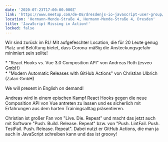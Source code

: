 ```yaml
---
date: '2020-07-23T17:00:00.000Z'
link: 'https://www.meetup.com/de-DE/dresdenjs-io-javascript-user-group/events/wwdfrqybckbmb/'
location: 'Hermann-Mende-Straße 4, Hermann-Mende-Straße 4, Dresden'
title: 'JavaScript Missing in Action!'
locked: false
---
```

Wir sind zurück im RL! Mit aufgefeschter Location, die für 20 Leute genug Platz und Belüftung bietet, dass Corona-mäßig die Ansteckungsgefahr minimiert sein sollte!

\* "React Hooks vs. Vue 3.0 Composition API" von Andreas Roth (esveo GmbH)  
\* "Modern Automatic Releases with GitHub Actions" von Christian Ulbrich (Zalari GmbH)

We will present in English on demand!

Andreas wird in einem epischen Kampf React Hooks gegen die neue Composition API von Vue antreten zu lassen und es sicherlich mit Erfahrungen aus dem harten Trainingsalltag präsentieren.

Christian ist großer Fan von "Live. Die. Repeat" und macht das jetzt auch mit Software "Push. Build. Release. Repeat" bzw. von "Push. LintFail. Push. TestFail. Push. Release. Repeat". Dabei nutzt er GitHub Actions, die man ja auch in JavaScript schreiben kann und das ist groovy!
